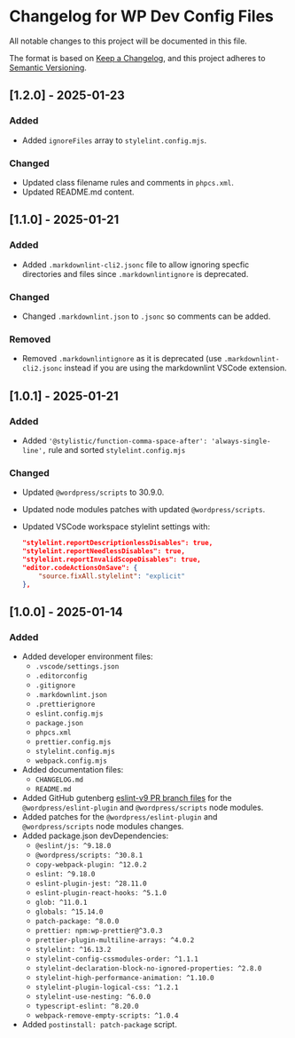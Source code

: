 # Changelog for WP Dev Config Files

All notable changes to this project will be documented in this file.

The format is based on [Keep a Changelog](https://keepachangelog.com/en/1.1.0/),
and this project adheres to [Semantic Versioning](https://semver.org/spec/v2.0.0.html).

<!-- ## [Unreleased] -->

## [1.2.0] - 2025-01-23

### Added

-   Added `ignoreFiles` array to `stylelint.config.mjs`.

### Changed

-   Updated class filename rules and comments in `phpcs.xml`.
-   Updated README.md content.

## [1.1.0] - 2025-01-21

### Added

-   Added `.markdownlint-cli2.jsonc` file to allow ignoring specfic directories and files since `.markdownlintignore` is deprecated.

### Changed

-   Changed `.markdownlint.json` to `.jsonc` so comments can be added.

### Removed

-   Removed `.markdownlintignore` as it is deprecated (use `.markdownlint-cli2.jsonc` instead if you are using the markdownlint VSCode extension.

## [1.0.1] - 2025-01-21

### Added

-   Added `'@stylistic/function-comma-space-after': 'always-single-line',` rule and sorted `stylelint.config.mjs`

### Changed

-   Updated `@wordpress/scripts` to 30.9.0.
-   Updated node modules patches with updated `@wordpress/scripts`.
-   Updated VSCode workspace stylelint settings with:

    ```json
    "stylelint.reportDescriptionlessDisables": true,
    "stylelint.reportNeedlessDisables": true,
    "stylelint.reportInvalidScopeDisables": true,
    "editor.codeActionsOnSave": {
    	"source.fixAll.stylelint": "explicit"
    },
    ```

## [1.0.0] - 2025-01-14

### Added

-   Added developer environment files:
    -   `.vscode/settings.json`
    -   `.editorconfig`
    -   `.gitignore`
    -   `.markdownlint.json`
    -   `.prettierignore`
    -   `eslint.config.mjs`
    -   `package.json`
    -   `phpcs.xml`
    -   `prettier.config.mjs`
    -   `stylelint.config.mjs`
    -   `webpack.config.mjs`
-   Added documentation files:
    -   `CHANGELOG.md`
    -   `README.md`
-   Added GitHub gutenberg [eslint-v9 PR branch files](https://github.com/WordPress/gutenberg/pull/65648) for the `@wordpress/eslint-plugin` and `@wordpress/scripts` node modules.
-   Added patches for the `@wordpress/eslint-plugin` and `@wordpress/scripts` node modules changes.
-   Added package.json devDependencies:
    -   `@eslint/js: ^9.18.0`
    -   `@wordpress/scripts: ^30.8.1`
    -   `copy-webpack-plugin: ^12.0.2`
    -   `eslint: ^9.18.0`
    -   `eslint-plugin-jest: ^28.11.0`
    -   `eslint-plugin-react-hooks: ^5.1.0`
    -   `glob: ^11.0.1`
    -   `globals: ^15.14.0`
    -   `patch-package: ^8.0.0`
    -   `prettier: npm:wp-prettier@^3.0.3`
    -   `prettier-plugin-multiline-arrays: ^4.0.2`
    -   `stylelint: ^16.13.2`
    -   `stylelint-config-cssmodules-order: ^1.1.1`
    -   `stylelint-declaration-block-no-ignored-properties: ^2.8.0`
    -   `stylelint-high-performance-animation: ^1.10.0`
    -   `stylelint-plugin-logical-css: ^1.2.1`
    -   `stylelint-use-nesting: ^6.0.0`
    -   `typescript-eslint: ^8.20.0`
    -   `webpack-remove-empty-scripts: ^1.0.4`
-   Added `postinstall: patch-package` script.
